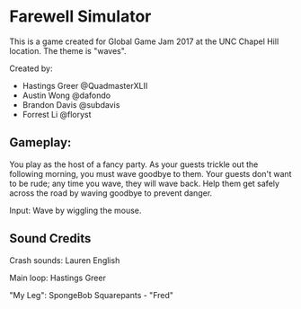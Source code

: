 Farewell Simulator
==================
This is a game created for Global Game Jam 2017 at the UNC Chapel Hill location.  The theme is "waves".

Created by:
* Hastings Greer @QuadmasterXLII
* Austin Wong @dafondo
* Brandon Davis @subdavis
* Forrest Li @floryst

Gameplay:
-------------
You play as the host of a fancy party.  As your guests trickle out the following morning, you must wave goodbye to them.  Your guests don't want to be rude; any time you wave, they will wave back.  Help them get safely across the road by waving goodbye to prevent danger.

Input: Wave by wiggling the mouse.


Sound Credits
-------------
Crash sounds: Lauren English

Main loop: Hastings Greer

"My Leg": SpongeBob Squarepants - "Fred"